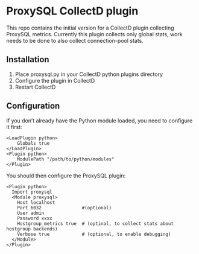 # ProxySQL CollectD plugin

This repo contains the initial version for a CollectD plugin collecting ProxySQL metrics.
Currently this plugin collects only global stats, work needs to be done to also collect connection-pool stats.

## Installation

1. Place proxysql.py in your CollectD python plugins directory
2. Configure the plugin in CollectD
3. Restart CollectD

## Configuration

If you don’t already have the Python module loaded, you need to configure it first:

```
<LoadPlugin python>
	Globals true
</LoadPlugin>
<Plugin python>
	ModulePath "/path/to/python/modules"
</Plugin>
```
You should then configure the ProxySQL plugin:

```
<Plugin python>
  Import proxysql
  <Module proxysql>
    Host localhost
    Port 6032               #(optional)
    User admin
    Password xxxx
    Hostgroup_metrics true  # (optinal, to collect stats about hostgroup backends)
    Verbose true            # (optional, to enable debugging)
  </Module>
</Plugin>
```
